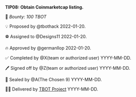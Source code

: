 **TIP08: Obtain Coinmarketcap listing.**

🏦 *Bounty: 100 TBOT*

💡 Proposed by @tbothack 2022-01-20.

⚽ Assigned to @Designs11 2022-01-20.

🔥 Approved by @germanllop 2022-01-20.

✅ Completed by @X(team or authorized user) YYYY-MM-DD.

🖊️ Signed off by @Z(team or authorized user) YYYY-MM-DD.

💌 Sealed by @A(The Chosen 9) YYYY-MM-DD.

🏴‍☠️ Delivered by [TBOT Project](https://tbot.fi) YYYY-MM-DD.
